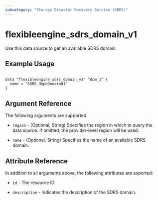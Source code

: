 ```yaml
---
subcategory: "Storage Disaster Recovery Service (SDRS)"
---
```


# flexibleengine_sdrs_domain_v1

Use this data source to get an available SDRS domain.

## Example Usage

```hcl

data "flexibleengine_sdrs_domain_v1" "dom_1" {
  name = "SDRS_HypeDomain01"
}

```

## Argument Reference

The following arguments are supported:

* `region` - (Optional, String) Specifies the region in which to query the data source.
  If omitted, the provider-level region will be used.

* `name` - (Optional, String) Specifies the name of an available SDRS domain.

## Attribute Reference

In addition to all arguments above, the following attributes are exported:

* `id` - The resource ID.

* `description` - Indicates the description of the SDRS domain.
